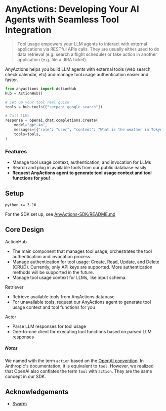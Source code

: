 # AnyActions: Developing Your AI Agents with Seamless Tool Integration

> Tool usage empowers your LLM agents to interact with external applications via RESTful APIs calls. They are usually either used to do data retrieval (e.g. search a flight schedule) or take action in another application (e.g. file a JIRA ticket).

AnyActions helps you build LLM agents with external tools (web search, check calendar, etc) and manage tool usage authentication easier and faster. 

```python
from anyactions import ActionHub
hub = ActionHub()

# Set up your tool real quick
tools = hub.tools(["serpapi_google_search"])

# Call LLMs
response = openai.chat.completions.create(
    model="gpt-4o",
    messages=[{"role": "user", "content": "What is the weather in Tokyo next week?"}],
    tools=tools,
)
```

### Features
- Manage tool usage context, authentication, and invocation for LLMs
- Search and plug in available tools from our public database easily
- **Request AnyActions agent to generate tool usage context and tool functions for you!**

## Setup
`python >= 3.10`

For the SDK set up, see [AnyActions-SDK/README.md](AnyActions-SDK/README.md)

## Core Design

ActionHub
- The main component that manages tool usage, orchestrates the tool authentication and invocation process
- Manage authentication for tool usage: Create, Read, Update, and Delete (CRUD). Currently, only API keys are supported. More authentication methods will be supported in the future.
- Manage tool usage context for LLMs, like input schema.

Retriever
- Retrieve available tools from AnyActions database
- For unavailable tools, request our AnyActions agent to generate tool usage context and tool functions for you

Actor
- Parse LLM responses for tool usage
- One-to-one client for executing tool functions based on parsed LLM responses

##### Notes
We named with the term `action` based on the [OpenAI convention](https://platform.openai.com/docs/actions/introduction). In Anthropic's documentation, it is equivalent to `tool`. However, we realized that OpenAI also conflates the term `tool` with `action`. They are the same concept in our SDK.

## Acknowledgements
- [Swarm](https://github.com/openai/swarm)